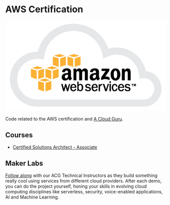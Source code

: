 # AWS Certification

![alt text](./doc/resources/aws.png "Amazon Web Services")

Code related to the AWS certification and [A Cloud Guru](https://acloud.guru/).

## Courses

- [Certified Solutions Architect - Associate](.\certified-solutions-architect-associate\README.md)

## Maker Labs

[Follow along](https://acloud.guru/series/maker-labs) with our ACG Technical Instructors as they build something really cool using services from different cloud providers. After each demo, you can do the project yourself, honing your skills in evolving cloud computing disciplines like serverless, security, voice-enabled applications, AI and Machine Learning.